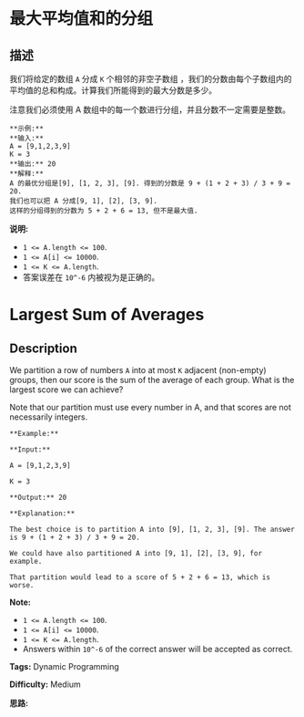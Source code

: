 # 最大平均值和的分组

## 描述

我们将给定的数组 `A` 分成 `K` 个相邻的非空子数组 ，我们的分数由每个子数组内的平均值的总和构成。计算我们所能得到的最大分数是多少。

注意我们必须使用 A 数组中的每一个数进行分组，并且分数不一定需要是整数。

    
    
    **示例:**
    **输入:** 
    A = [9,1,2,3,9]
    K = 3
    **输出:** 20
    **解释:** 
    A 的最优分组是[9], [1, 2, 3], [9]. 得到的分数是 9 + (1 + 2 + 3) / 3 + 9 = 20.
    我们也可以把 A 分成[9, 1], [2], [3, 9].
    这样的分组得到的分数为 5 + 2 + 6 = 13, 但不是最大值.
    

**说明:**

  * `1 <= A.length <= 100`.
  * `1 <= A[i] <= 10000`.
  * `1 <= K <= A.length`.
  * 答案误差在 `10^-6` 内被视为是正确的。



# Largest Sum of Averages

## Description



We partition a row of numbers `A` into at most `K` adjacent (non-empty) groups, then our score is the sum of the average of each group. What is the largest score we can achieve?

Note that our partition must use every number in A, and that scores are not necessarily integers.

    
    
    **Example:**
    **Input:** 
    A = [9,1,2,3,9]
    K = 3
    **Output:** 20
    **Explanation:** 
    The best choice is to partition A into [9], [1, 2, 3], [9]. The answer is 9 + (1 + 2 + 3) / 3 + 9 = 20.
    We could have also partitioned A into [9, 1], [2], [3, 9], for example.
    That partition would lead to a score of 5 + 2 + 6 = 13, which is worse.
    



**Note:**

  * `1 <= A.length <= 100`.
  * `1 <= A[i] <= 10000`.
  * `1 <= K <= A.length`.
  * Answers within `10^-6` of the correct answer will be accepted as correct.


**Tags:** Dynamic Programming

**Difficulty:** Medium

**思路:**

